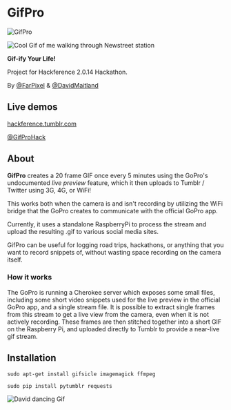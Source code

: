 # GifPro

![GifPro](http://josh.farrant.me/images/gifPro/gifPro.png "GifPro")

![Cool Gif of me walking through Newstreet station](http://38.media.tumblr.com/7dda37134158f24c08b394498fc3ad1d/tumblr_nc8uygxP0i1tmy92xo1_500.gif)

**Gif-ify Your Life!**

Project for Hackference 2.0.14 Hackathon.

By [@FarPixel](https://twitter.com/FarPixel) & [@DavidMaitland](https://twitter.com/DavidMaitland)

## Live demos
[hackference.tumblr.com](http://hackference.tumblr.com/)

[@GifProHack](https://twitter.com/GifProHack)

## About

**GifPro** creates a 20 frame GIF once every 5 minutes using the GoPro's undocumented *live preview* feature, which it then uploads to Tumblr / Twitter using 3G, 4G, or WiFi!

This works both when the camera is and isn't recording by utilizing the WiFi bridge that the GoPro creates to communicate with the official GoPro app.

Currently, it uses a standalone RaspberryPi to process the stream and upload the resulting .gif to various social media sites.

GifPro can be useful for logging road trips, hackathons, or anything that you want to record snippets of, without wasting space recording on the camera itself.

### How it works

The GoPro is running a Cherokee server which exposes some small files, including some short video snippets used for the live preview in the official GoPro app, and a single stream file. It is possible to extract single frames from this stream to get a live view from the camera, even when it is not actively recording. These frames are then stitched together into a short GIF on the Raspberry Pi, and uploaded directly to Tumblr to provide a near-live gif stream.

## Installation

`sudo apt-get install gifsicle imagemagick ffmpeg`

`sudo pip install pytumblr requests`

![David dancing Gif](http://31.media.tumblr.com/16887c2b9d54680fa07cf4e8449e1fca/tumblr_nc9sqzJZVn1tmy92xo1_500.gif)
